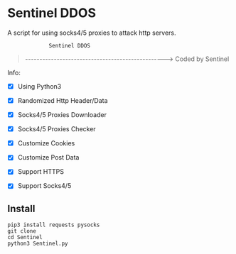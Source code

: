 

# Sentinel DDOS
A script for using socks4/5 proxies to attack http servers.

                 Sentinel DDOS

>------------------------------------------------->
Coded by Sentinel
 

Info:
- [x] Using Python3
- [x] Randomized Http Header/Data
- [x] Socks4/5 Proxies Downloader
- [x] Socks4/5 Proxies Checker
- [x] Customize Cookies
- [x] Customize Post Data 
- [x] Support HTTPS
- [x] Support Socks4/5



## Install

    pip3 install requests pysocks
    git clone 
    cd Sentinel
    python3 Sentinel.py

    
